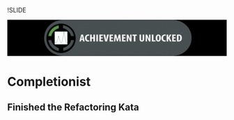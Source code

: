 !SLIDE

![achievement unlocked](achievement_unlocked.png)
# Completionist
## Finished the Refactoring Kata
